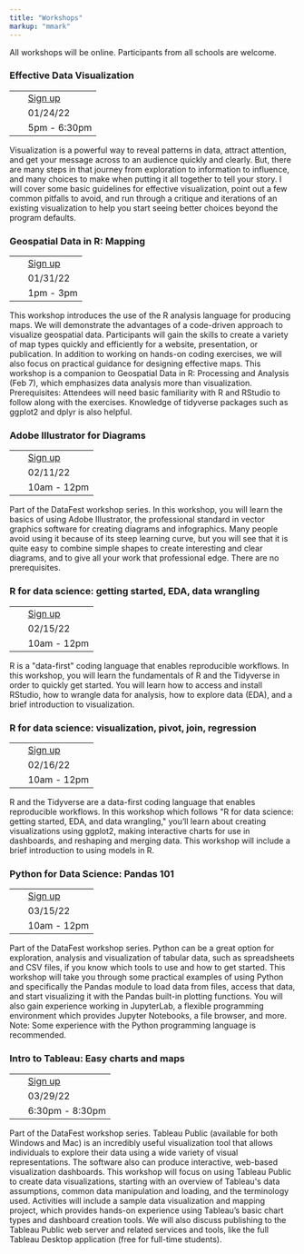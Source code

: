 ```yaml
---
title: "Workshops"
markup: "mmark"
---
```



All workshops will be online. Participants from all schools are welcome. 

### <i class="fas fa-code" style="color:#0E3A53"></i> Effective Data Visualization

|                                     |             |
| ------------------------------------|-------------|
| <i class="fas fa-user-plus"></i>    | &nbsp; [Sign up](https://duke.libcal.com/event/8579920) |
| <i class="fas fa-calendar-alt"></i> | &nbsp; 01/24/22  |
| <i class="fas fa-clock"></i>        | &nbsp;  5pm - 6:30pm    |

Visualization is a powerful way to reveal patterns in data, attract attention, and get your message across to an audience quickly and clearly. But, there are many steps in that journey from exploration to information to influence, and many choices to make when putting it all together to tell your story. I will cover some basic guidelines for effective visualization, point out a few common pitfalls to avoid, and run through a critique and iterations of an existing visualization to help you start seeing better choices beyond the program defaults.

### <i class="fas fa-code" style="color:#0E3A53"></i> Geospatial Data in R: Mapping

|                                     |             |
| ------------------------------------|-------------|
| <i class="fas fa-user-plus"></i>    | &nbsp; [Sign up](https://duke.libcal.com/event/8579950) |
| <i class="fas fa-calendar-alt"></i> | &nbsp; 01/31/22 |
| <i class="fas fa-clock"></i>        | &nbsp; 1pm - 3pm   |


This workshop introduces the use of the R analysis language for producing maps. We will demonstrate the advantages of a code-driven approach to visualize geospatial data. Participants will gain the skills to create a variety of map types quickly and efficiently for a website, presentation, or publication. In addition to working on hands-on coding exercises, we will also focus on practical guidance for designing effective maps. This workshop is a companion to Geospatial Data in R: Processing and Analysis (Feb 7), which emphasizes data analysis more than visualization. Prerequisites: Attendees will need basic familiarity with R and RStudio to follow along with the exercises. Knowledge of tidyverse packages such as ggplot2 and dplyr is also helpful.

### <i class="fas fa-code" style="color:#0E3A53"></i> Adobe Illustrator for Diagrams

|                                     |             |
| ------------------------------------|-------------|
| <i class="fas fa-user-plus"></i>    | &nbsp; [Sign up](https://duke.libcal.com/event/8579972) |
| <i class="fas fa-calendar-alt"></i> | &nbsp; 02/11/22  |
| <i class="fas fa-clock"></i>        | &nbsp; 10am - 12pm |

Part of the DataFest workshop series. In this workshop, you will learn the basics of using Adobe Illustrator, the professional standard in vector graphics software for creating diagrams and infographics. Many people avoid using it because of its steep learning curve, but you will see that it is quite easy to combine simple shapes to create interesting and clear diagrams, and to give all your work that professional edge. There are no prerequisites.

### <i class="fas fa-code" style="color:#0E3A53"></i> R for data science: getting started, EDA, data wrangling

|                                     |             |
| ------------------------------------|-------------|
| <i class="fas fa-user-plus"></i>    | &nbsp; [Sign up](https://duke.libcal.com/event/8580099) |
| <i class="fas fa-calendar-alt"></i> | &nbsp; 02/15/22 |
| <i class="fas fa-clock"></i>        | &nbsp; 10am - 12pm   |

R is a "data-first" coding language that enables reproducible workflows. In this workshop, you will learn the fundamentals of R and the Tidyverse in order to quickly get started. You will learn how to access and install RStudio, how to wrangle data for analysis, how to explore data (EDA), and a brief introduction to visualization.


### <i class="fas fa-code" style="color:#0E3A53"></i> R for data science: visualization, pivot, join, regression

|                                     |             |
| ------------------------------------|-------------|
| <i class="fas fa-user-plus"></i>    | &nbsp; [Sign up](https://duke.libcal.com/event/8580100) |
| <i class="fas fa-calendar-alt"></i> | &nbsp; 02/16/22|
| <i class="fas fa-clock"></i>        | &nbsp; 10am - 12pm |

R and the Tidyverse are a data-first coding language that enables reproducible workflows. In this workshop which follows "R for data science: getting started, EDA, and data wrangling," you’ll learn about creating visualizations using ggplot2, making interactive charts for use in dashboards, and reshaping and merging data. This workshop will include a brief introduction to using models in R.

### <i class="fas fa-code" style="color:#0E3A53"></i> Python for Data Science: Pandas 101

|                                     |             |
| ------------------------------------|-------------|
| <i class="fas fa-user-plus"></i>    | &nbsp; [Sign up](https://duke.libcal.com/event/8602783) |
| <i class="fas fa-calendar-alt"></i> | &nbsp; 03/15/22 |
| <i class="fas fa-clock"></i>        | &nbsp; 10am - 12pm |

Part of the DataFest workshop series. Python can be a great option for exploration, analysis and visualization of tabular data, such as spreadsheets and CSV files, if you know which tools to use and how to get started. This workshop will take you through some practical examples of using Python and specifically the Pandas module to load data from files, access that data, and start visualizing it with the Pandas built-in plotting functions. You will also gain experience working in JupyterLab, a flexible programming environment which provides Jupyter Notebooks, a file browser, and more. Note: Some experience with the Python programming language is recommended.

### <i class="fas fa-code" style="color:#0E3A53"></i> Intro to Tableau: Easy charts and maps

|                                     |             |
| ------------------------------------|-------------|
| <i class="fas fa-user-plus"></i>    | &nbsp; [Sign up](https://duke.libcal.com/event/8579935) |
| <i class="fas fa-calendar-alt"></i> | &nbsp; 03/29/22 |
| <i class="fas fa-clock"></i>        | &nbsp; 6:30pm - 8:30pm |

Part of the DataFest workshop series. Tableau Public (available for both Windows and Mac) is an incredibly useful visualization tool that allows individuals to explore their data using a wide variety of visual representations. The software also can produce interactive, web-based visualization dashboards. This workshop will focus on using Tableau Public to create data visualizations, starting with an overview of Tableau's data assumptions, common data manipulation and loading, and the terminology used. Activities will include a sample data visualization and mapping project, which provides hands-on experience using Tableau’s basic chart types and dashboard creation tools. We will also discuss publishing to the Tableau Public web server and related services and tools, like the full Tableau Desktop application (free for full-time students).

